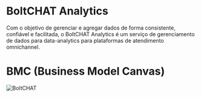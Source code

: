 # BoltCHAT Analytics
Com o objetivo de gerenciar e agregar dados de forma consistente, confiável e facilitada, o BoltCHAT Analytics é um serviço de gerenciamento de dados para data-analytics para plataformas de atendimento omnichannel.
# BMC (Business Model Canvas)

![BoltCHAT](https://github.com/arthur65535/Arquitetura_de_Software/assets/29666978/b09d29f0-1987-473a-9db7-7f4a2e6796e1)
